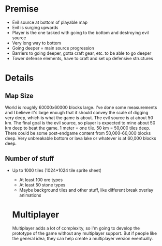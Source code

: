# Premise

- Evil source at bottom of playable map
- Evil is surging upwards
- Player is the one tasked with going to the bottom and destroying evil source
- Very long way to bottom
- Going deeper = main source progression
- Barriers to going deeper, gotta craft gear, etc. to be able to go deeper
- Tower defense elements, have to craft and set up defensive structures

# Details

## Map Size

World is roughly 60000x60000 blocks large.
I've done some measurements and I believe it's large enough that it should convey
the scale of digging very deep, which is what the game is about.
The evil source is at about 50 km.
The final goal is the evil source, so player is expected to mine about 50 km deep to beat the game.
1 meter = one tile. 50 km = 50,000 tiles deep.
There could be some post-endgame content from 50,000-60,000 blocks deep.
Very unbreakable bottom or lava lake or whatever is at 60,000 blocks deep.

## Number of stuff

- Up to 1000 tiles (1024*1024 tile sprite sheet)
  - At least 100 ore types
  - At least 50 stone types
  - Maybe background tiles and other stuff, like different break overlay animations

  # Multiplayer

  Multiplayer adds a lot of complexity, so I'm going to develop the prototype of the game without
  any multiplayer support.
  But if people like the general idea, they can help create a multiplayer version eventually.
